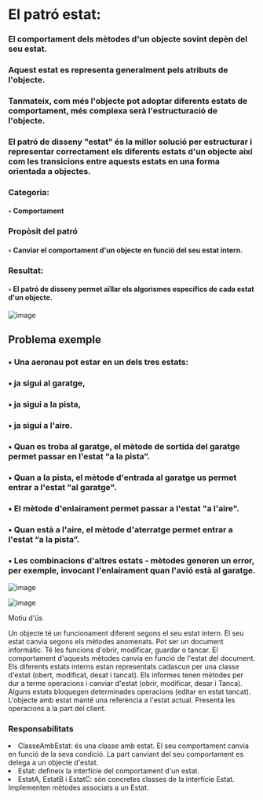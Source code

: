 <h1>El patró estat:</h1>

  <h3>El comportament dels mètodes d'un objecte sovint depèn del seu estat.</h3>
  <h3>Aquest estat es representa generalment pels atributs de l'objecte.</h3>
  <h3>Tanmateix, com més l'objecte pot adoptar diferents estats de comportament, més complexa serà l'estructuració de l'objecte.</h3>
  <h3>El patró de disseny "estat" és la millor solució per estructurar i representar correctament els diferents estats d'un objecte així com les transicions entre aquests estats en una forma orientada a objectes.</h3>

  <h3>Categoria:</h3>
<h4>◦ Comportament</h4>
  <h3>Propòsit del patró</h3>
<h4>◦ Canviar el comportament d'un objecte en funció del seu estat intern.</h4>
  <h3>Resultat:</h3>
<h4>◦ El patró de disseny permet aïllar els algorismes específics de cada estat d'un objecte.</h4>

![image](https://github.com/pounct/deisgn_patterns/assets/53088375/910a7483-e335-4062-bff8-0d600e09ff11)


<h2>Problema exemple</h2>

<h3>• Una aeronau pot estar en un dels tres estats:</h3>
<h3>• ja sigui al garatge,</h3>
<h3>• ja sigui a la pista,</h3>
<h3>• ja sigui a l'aire.</h3>
<h3>• Quan es troba al garatge, el mètode de sortida del garatge permet passar en l'estat “a la pista”.</h3>
<h3>• Quan a la pista, el mètode d'entrada al garatge us permet entrar a l'estat "al garatge".</h3>
<h3>• El mètode d'enlairament permet passar a l'estat "a l'aire".</h3>
<h3>• Quan està a l'aire, el mètode d'aterratge permet entrar a l'estat “a la pista”.</h3>
<h3>• Les combinacions d'altres estats - mètodes generen un error, per exemple, invocant l'enlairament quan l'avió està al garatge.</h3>

![image](https://github.com/pounct/deisgn_patterns/assets/53088375/ee8f7e72-df9e-4586-b183-d4a80d3208f8)

![image](https://github.com/pounct/deisgn_patterns/assets/53088375/10a117a2-e806-47d0-b783-25111f4f17dd)



<p>
  Motiu d'ús

  Un objecte té un funcionament diferent segons el seu estat intern.
El seu estat canvia segons els mètodes anomenats.
Pot ser un document informàtic.
Té les funcions d'obrir, modificar, guardar o tancar.
El comportament d'aquests mètodes canvia en funció de l'estat del document.
Els diferents estats interns estan representats cadascun per una classe d'estat (obert, modificat, desat i tancat).
Els informes tenen mètodes per dur a terme operacions i canviar d'estat (obrir, modificar, desar i
Tanca).
Alguns estats bloquegen determinades operacions (editar en
estat tancat).
L'objecte amb estat manté una referència a l'estat actual.
Presenta les operacions a la part del client.
</p>
<h3>Responsabilitats</h3>
  <li>ClasseAmbEstat: és una classe amb estat. El seu comportament canvia en funció de la seva condició. La part canviant del seu comportament es delega a un objecte d'estat.</li>
  <li>Estat: defineix la interfície del comportament d'un estat.</li>
  <li>EstatA, EstatB i EstatC: són concretes classes de la interfície Estat. Implementen mètodes associats a un Estat.</li>
